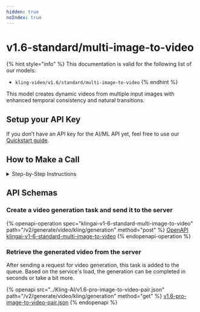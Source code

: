 ```yaml
---
hidden: true
noIndex: true
---
```


# v1.6-standard/multi-image-to-video

{% hint style="info" %}
This documentation is valid for the following list of our models:

* `kling-video/v1.6/standard/multi-image-to-video`
{% endhint %}

This model creates dynamic videos from multiple input images with enhanced temporal consistency and natural transitions.

## Setup your API Key

If you don’t have an API key for the AI/ML API yet, feel free to use our [Quickstart guide](https://docs.aimlapi.com/quickstart/setting-up).

## How to Make a Call

<details>

<summary>Step-by-Step Instructions</summary>

Generating a video using this model involves sequentially calling two endpoints:&#x20;

* The first one is for creating and sending a video generation task to the server (returns a generation ID).
* The second one is for requesting the generated video from the server using the generation ID received from the first endpoint.&#x20;

Below, you can find both corresponding API schemas.

</details>

## API Schemas

### Create a video generation task and send it to the server

{% openapi-operation spec="klingai-v1-6-standard-multi-image-to-video" path="/v2/generate/video/kling/generation" method="post" %}
[OpenAPI klingai-v1-6-standard-multi-image-to-video](https://raw.githubusercontent.com/aimlapi/api-docs/refs/heads/main/docs/api-references/video-models/Kling-AI/v1.6-standard-multi-image-to-video.json)
{% endopenapi-operation %}

### Retrieve the generated video from the server

After sending a request for video generation, this task is added to the queue. Based on the service's load, the generation can be completed in seconds or take a bit more.&#x20;

{% openapi src="../Kling-AI/v1.6-pro-image-to-video-pair.json" path="/v2/generate/video/kling/generation" method="get" %}
[v1.6-pro-image-to-video-pair.json](../Kling-AI/v1.6-pro-image-to-video-pair.json)
{% endopenapi %}

